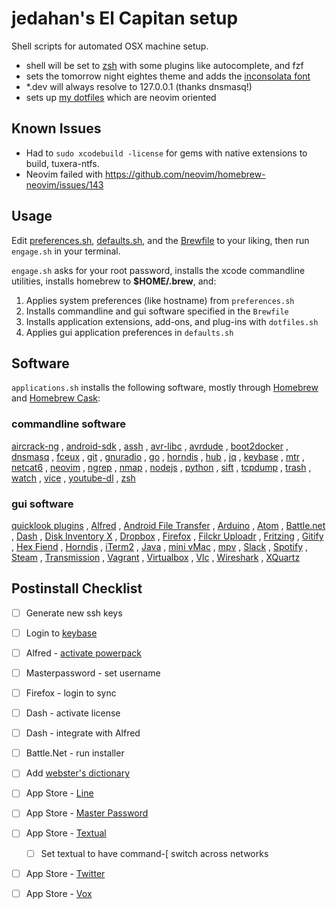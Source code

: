# jedahan's El Capitan setup

Shell scripts for automated OSX machine setup.

- shell will be set to [zsh](zsh.org) with some plugins like autocomplete, and fzf
- sets the tomorrow night eightes theme and adds the [inconsolata font](http://levien.com/type/myfonts/inconsolata.html)
- *.dev will always resolve to 127.0.0.1 (thanks dnsmasq!)
- sets up [my dotfiles](https://github.com/jedahan/dotfiles) which are neovim oriented

## Known Issues
- Had to `sudo xcodebuild -license` for gems with native extensions to build, tuxera-ntfs.
- Neovim failed with https://github.com/neovim/homebrew-neovim/issues/143

## Usage

Edit [preferences.sh](/preferences.sh), [defaults.sh](/defaults.sh), and the [Brewfile](/Brewfile) to your liking, then run `engage.sh` in your terminal.

`engage.sh` asks for your root password, installs the xcode commandline utilities, installs homebrew to **$HOME/.brew**, and:

  1. Applies system preferences (like hostname) from `preferences.sh`
  2. Installs commandline and gui software specified in the `Brewfile`
  3. Installs application extensions, add-ons, and plug-ins with `dotfiles.sh`
  4. Applies gui application preferences in `defaults.sh`

## Software

`applications.sh` installs the following software, mostly through [Homebrew](http://brew.sh) and [Homebrew Cask](https://github.com/phinze/homebrew-cask):

### commandline software

[aircrack-ng](aircrack-ng.org)
, [android-sdk](developer.android.com/index.html)
, [assh](assh.io)
, [avr-libc](http://www.nongnu.org/avr-libc)
, [avrdude](http://www.nongnu.org/avrdude)
, [boot2docker](github.com/boot2docker/boot2docker-cli)
, [dnsmasq](thekelleys.org.uk/dnsmasq/doc.html)
, [fceux](www.fceux.com)
, [git](git-scm.com)
, [gnuradio](gnuradio.org)
, [go](golang.org)
, [horndis](joshuawise.com/horndis)
, [hub](hub.github.com)
, [jq](stedolan.github.io/jq)
, [keybase](keybase.io)
, [mtr](www.bitwizard.nl/mtr)
, [netcat6](deepspace6.net/projects/netcat6.html)
, [neovim](neovim.io)
, [ngrep](ngrep.sourceforge.net)
, [nmap](nmap.org)
, [nodejs](nodejs.org)
, [python](python.org)
, [sift](sift-tool.org)
, [tcpdump](tcpdump.org)
, [trash](hasseg.org/trash)
, [watch](procps.sourceforge.net)
, [vice](vice-emu.sourceforge.net)
, [youtube-dl](rg3.github.io/youtube-dl)
, [zsh](zsh.org)

### gui software

[quicklook plugins](github.com/sindresorhus/quick-look-plugins)
, [Alfred](alfredapp.com)
, [Android File Transfer](android.com/filetransfer)
, [Arduino](arduino.cc)
, [Atom](atom.io)
, [Battle.net](battle.net)
, [Dash](kapeli.com/dash)
, [Disk Inventory X](www.derlien.com)
, [Dropbox](dropbox.com)
, [Firefox](mozilla.org)
, [Filckr Uploadr](www.flickr.com/tools)
, [Fritzing](fritzing.org)
, [Gitify](gitify.io)
, [Hex Fiend](ridiculousfish.com/hexfiend)
, [Horndis](joshuawise.com/horndis)
, [iTerm2](iterm2.com)
, [Java](www.oracle.com/technetwork/java/javase/downloads/jdk8-downloads-2133151.html)
, [mini vMac](www.gryphel.com/c/minivmac)
, [mpv](mpv.io)
, [Slack](slack.com)
, [Spotify](spotify.com)
, [Steam](steampowered.com)
, [Transmission](transmissionbt.com)
, [Vagrant](vagrantup.com)
, [Virtualbox](virtualbox.org)
, [Vlc](vlc.org)
, [Wireshark](wireshark.org)
, [XQuartz](xquartz.macosforge.org)

## Postinstall Checklist

- [ ] Generate new ssh keys
- [ ] Login to [keybase](keybase.io)
- [ ] Alfred - [activate powerpack](https://mail.google.com/mail/u/0/#search/alfred+powerpack)
- [ ] Masterpassword - set username
- [ ] Firefox - login to sync
- [ ] Dash - activate license
- [ ] Dash - integrate with Alfred
- [ ] Battle.Net - run installer

- [ ] Add [webster's dictionary](http://jsomers.net/blog/dictionary)


- [ ] App Store - [Line](https://itunes.apple.com/us/app/line/id539883307?mt=12)
- [ ] App Store - [Master Password](https://itunes.apple.com/us/app/master-password-nothing-to/id662763204?mt=12)
- [ ] App Store - [Textual](https://itunes.apple.com/us/app/textual-irc-client/id403012667?mt=12)
    - [ ] Set textual to have command-[ switch across networks
- [ ] App Store - [Twitter](https://itunes.apple.com/us/app/twitter/id409789998?mt=12)
- [ ] App Store - [Vox](https://itunes.apple.com/us/app/vox/id461369673?mt=12)
